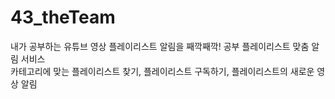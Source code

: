 # 43_theTeam

내가 공부하는 유튜브 영상 플레이리스트 알림을 째깍째깍! 공부 플레이리스트 맞춤 알림 서비스 \
카테고리에 맞는 플레이리스트 찾기, 플레이리스트 구독하기, 플레이리스트의 새로운 영상 알림
